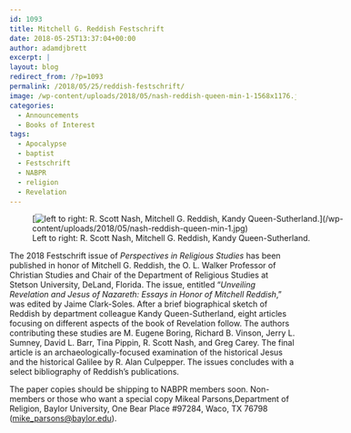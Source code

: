 ```yaml
---
id: 1093
title: Mitchell G. Reddish Festschrift
date: 2018-05-25T13:37:04+00:00
author: adamdjbrett
excerpt: |
layout: blog
redirect_from: /?p=1093
permalink: /2018/05/25/reddish-festschrift/
image: /wp-content/uploads/2018/05/nash-reddish-queen-min-1-1568x1176.jpg
categories:
  - Announcements
  - Books of Interest
tags:
  - Apocalypse
  - baptist
  - Festschrift
  - NABPR
  - religion
  - Revelation
---
```

<figure id="attachment_1094" aria-describedby="caption-attachment-1094" style="width: 600px" class="wp-caption aligncenter">[<img class="size-large wp-image-1094" src="/wp-content/uploads/2018/05/nash-reddish-queen-min-1-1024x768.jpg" alt="left to right: R. Scott Nash, Mitchell G. Reddish, Kandy Queen-Sutherland." width="600" height="450" srcset="/wp-content/uploads/2018/05/nash-reddish-queen-min-1-1024x768.jpg 1024w, /wp-content/uploads/2018/05/nash-reddish-queen-min-1-300x225.jpg 300w, /wp-content/uploads/2018/05/nash-reddish-queen-min-1-768x576.jpg 768w, /wp-content/uploads/2018/05/nash-reddish-queen-min-1-1568x1176.jpg 1568w" sizes="(max-width: 600px) 100vw, 600px" />](/wp-content/uploads/2018/05/nash-reddish-queen-min-1.jpg)<figcaption id="caption-attachment-1094" class="wp-caption-text">Left to right: R. Scott Nash, Mitchell G. Reddish, Kandy Queen-Sutherland.</figcaption></figure>

<p style="font-weight: 400;">
  The 2018 Festschrift issue of <em>Perspectives in Religious Studies</em> has been published in honor of Mitchell G. Reddish, the O. L. Walker Professor of Christian Studies and Chair of the Department of Religious Studies at Stetson University, DeLand, Florida. The issue, entitled “<em>Unveiling Revelation and Jesus of Nazareth: Essays in Honor of Mitchell Reddish</em>,” was edited by Jaime Clark-Soles. After a brief biographical sketch of Reddish by department colleague Kandy Queen-Sutherland, eight articles focusing on different aspects of the book of Revelation follow. The authors contributing these studies are M. Eugene Boring, Richard B. Vinson, Jerry L. Sumney, David L. Barr, Tina Pippin, R. Scott Nash, and Greg Carey. The final article is an archaeologically-focused examination of the historical Jesus and the historical Galilee by R. Alan Culpepper. The issues concludes with a select bibliography of Reddish’s publications.
</p>

The paper copies should be shipping to NABPR members soon. Non-members or those who want a special copy Mikeal Parsons,Department of Religion, Baylor University, One Bear Place #97284, Waco, TX 76798 (mike_parsons@baylor.edu).

&nbsp;

&nbsp;
